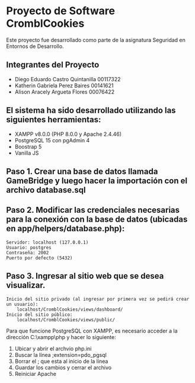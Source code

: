 # Proyecto de Software CromblCookies

Este proyecto fue desarrollado como parte de la asignatura Seguridad en Entornos de Desarrollo.

## Integrantes del Proyecto
- Diego Eduardo Castro Quintanilla 00117322
- Katherin Gabriela Perez Baires 00141621
- Alison Aracely Argueta Flores 00076422

## El sistema ha sido desarrollado utilizando las siguientes herramientas:
- XAMPP v8.0.0 (PHP 8.0.0 y Apache 2.4.46)
- PostgreSQL 15 con pgAdmin 4
- Boostrap 5
- Vanilla JS

## Paso 1. Crear una base de datos llamada GameBridge y luego hacer la importación con el archivo database.sql

## Paso 2. Modificar las credenciales necesarias para la conexión con la base de datos (ubicadas en app/helpers/database.php):
    Servidor: localhost (127.0.0.1)
    Usuario: postgres
    Contraseña: 2002
    Puerto por defecto (5432)

## Paso 3. Ingresar al sitio web que se desea visualizar.
    Inicio del sitio privado (al ingresar por primera vez se pedirá crear un usuario):
        localhost/CromblCookies/views/dashboard/
    Inicio del sitio público:
        localhost/CromblCookies/views/public/

Para que funcione PostgreSQL con XAMPP, es necesario acceder a la dirección C:\xampp\php y hacer lo siguiente:
1. Ubicar y abrir el archvio php.ini
2. Buscar la línea ;extension=pdo_pgsql
3. Borrar el ; que esta al inicio de la línea
4. Guardar los cambios y cerrar el archivo
5. Reiniciar Apache
